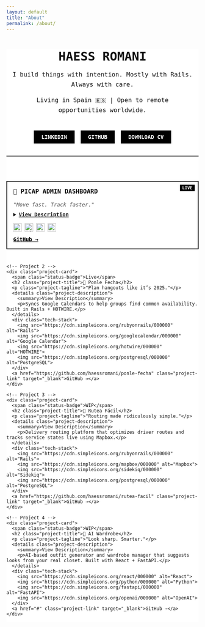 ```yaml
---
layout: default
title: "About"
permalink: /about/
---
```


<!-- Google Fonts: Space Mono for brutalist aesthetic -->
<link href="https://fonts.googleapis.com/css2?family=Space+Mono&display=swap" rel="stylesheet">

<style>
  .about-container {
    font-family: 'Space Mono', monospace;
    background: #fff;
    color: #111;
  }

  .landing {
    text-align: center;
    margin-bottom: 4rem;
    border-bottom: 2px solid #000;
    padding-bottom: 2rem;
  }

  .button {
    display: inline-block;
    background: #000;
    color: #fff;
    padding: 0.5em 1.25em;
    text-decoration: none;
    font-weight: bold;
    text-transform: uppercase;
    margin-top: 1.5rem;
    border: 2px solid #000;
  }

  .button:hover {
    background: #fff;
    color: #000;
  }

  .portfolio-grid {
    display: grid;
    gap: 2rem;
    grid-template-columns: repeat(auto-fit, minmax(300px, 1fr));
  }

  .project-card {
    border: 2px solid #000;
    background: #fff;
    display: flex;
    flex-direction: column;
  }

.project-image {
  width: 100%;
  border-bottom: 2px solid #000;
}

.project-image img {
  width: 100%;
  height: auto;
  display: block;
}

  .project-content {
    padding: 1.25rem;
    display: flex;
    flex-direction: column;
    gap: 0.75rem;
  }

  .project-title {
    font-size: 1.25rem;
    font-weight: bold;
    text-transform: uppercase;
    margin: 0;
  }

  .project-tagline {
    font-size: 1rem;
    font-style: italic;
    color: #555;
  }

  .project-description {
    font-size: 0.95rem;
    line-height: 1.5;
  }

  .tech-stack {
    display: flex;
    flex-wrap: wrap;
    gap: 0.5rem;
    align-items: center;
    margin-top: 0.5rem;
  }

  .tech-stack img {
    width: 24px;
    height: 24px;
  }

  .project-content a {
    font-weight: bold;
    color: #000;
    text-decoration: underline;
    margin-top: 0.5rem;
  }

  .project-content a:hover {
    text-decoration: none;
  }

  .projects-grid {
    display: grid;
    grid-template-columns: repeat(auto-fit, minmax(260px, 1fr));
    gap: 1.5rem;
    font-family: 'Space Mono', monospace;
  }

  .project-card {
    position: relative;
    background: #fff;
    border: 2px solid #000;
    padding: 1rem;
    transition: all 0.2s ease;
  }

  .project-card:hover {
    box-shadow: 0 0 0 2px black;
    transform: scale(1.01);
  }

  .status-badge {
    position: absolute;
    top: 0.5rem;
    right: 0.5rem;
    background: #000;
    color: #fff;
    font-size: 0.7rem;
    text-transform: uppercase;
    padding: 2px 6px;
    font-weight: bold;
  }

  .project-title {
    font-size: 1rem;
    text-transform: uppercase;
    font-weight: bold;
    margin: 0 0 0.25rem 0;
  }

  .project-tagline {
    font-size: 0.85rem;
    font-style: italic;
    color: #555;
    margin-bottom: 0.5rem;
  }

  .project-description summary {
    cursor: pointer;
    text-decoration: underline;
    font-weight: bold;
    font-size: 0.85rem;
  }

  .project-description p {
    margin: 0.5rem 0 0 0;
    font-size: 0.85rem;
    line-height: 1.4;
  }

  .tech-stack {
    display: flex;
    gap: 0.5rem;
    align-items: center;
    margin: 0.75rem 0;
  }

  .tech-stack img {
    width: 22px;
    height: 22px;
  }

  .project-link {
    font-size: 0.85rem;
    font-weight: bold;
    text-decoration: underline;
    color: #000;
  }

  .project-link:hover {
    text-decoration: none;
  }

  .landing {
    max-width: 700px;
    margin: 0 auto 4rem;
    padding: 0 1rem;
    text-align: center;
    border-bottom: 2px solid #000;
    padding-bottom: 2rem;
    font-family: 'Space Mono', monospace;
  }

  .landing-title {
    font-size: 2rem;
    text-transform: uppercase;
    font-weight: bold;
    margin-bottom: 0.5rem;
  }

  .landing-subtitle,
  .landing-tagline {
    font-size: 1rem;
    margin-bottom: 1rem;
    line-height: 1.6;
    color: #111;
  }

  .landing-points {
    text-align: left;
    margin: 0 auto 2rem;
    max-width: 600px;
    font-size: 0.9rem;
    line-height: 1.5;
  }

  .landing-links {
    display: flex;
    flex-wrap: wrap;
    gap: 1rem;
    justify-content: center;
  }

  .button {
    display: inline-block;
    background: #000;
    color: #fff;
    padding: 0.5em 1.25em;
    text-decoration: none;
    font-weight: bold;
    text-transform: uppercase;
    border: 2px solid #000;
    transition: all 0.2s ease;
  }

  .button:hover {
    background: #fff;
    color: #000;
  }
</style>

<div class="about-container">
  <section class="landing">
    <h1 class="landing-title">Haess Romani</h1>
    <p class="landing-subtitle" id="rotating-subtitle">
      I build things with intention. Mostly with Rails. Always with care.
    </p>
    <p class="landing-tagline">
      Living in Spain 🇪🇸 | Open to remote opportunities worldwide.
    </p>
    <div class="landing-links">
      <a href="https://www.linkedin.com/in/haessromani" target="_blank" class="button">LinkedIn</a>
      <a href="https://github.com/haessromani" target="_blank" class="button">GitHub</a>
      <a href="https://drive.google.com/uc?export=download&id=YOUR_FILE_ID" class="button">Download CV</a>
    </div>
  </section>

  <section class="projects-grid">
    <!-- Project 1 -->
    <div class="project-card">
      <span class="status-badge">Live</span>
      <h2 class="project-title">🚕 Picap Admin Dashboard</h2>
      <p class="project-tagline">"Move fast. Track faster."</p>
      <details class="project-description">
        <summary>View Description</summary>
        <p>Real-time dashboard for managing and dispatching drivers across LATAM. Built with Firebase, React, and Apollo.</p>
      </details>
      <div class="tech-stack">
        <img src="https://cdn.simpleicons.org/react/000000" alt="React">
        <img src="https://cdn.simpleicons.org/firebase/000000" alt="Firebase">
        <img src="https://cdn.simpleicons.org/apollographql/000000" alt="Apollo">
        <img src="https://cdn.simpleicons.org/javascript/000000" alt="JS">
      </div>
      <a href="https://github.com/haessromani/picapweb" class="project-link" target="_blank">GitHub →</a>
    </div>

    <!-- Project 2 -->
    <div class="project-card">
      <span class="status-badge">Live</span>
      <h2 class="project-title">📅 Ponle Fecha</h2>
      <p class="project-tagline">"Plan hangouts like it’s 2025."</p>
      <details class="project-description">
        <summary>View Description</summary>
        <p>Syncs Google Calendars to help groups find common availability. Built in Rails + HOTWIRE.</p>
      </details>
      <div class="tech-stack">
        <img src="https://cdn.simpleicons.org/rubyonrails/000000" alt="Rails">
        <img src="https://cdn.simpleicons.org/googlecalendar/000000" alt="Google Calendar">
        <img src="https://cdn.simpleicons.org/hotwire/000000" alt="HOTWIRE">
        <img src="https://cdn.simpleicons.org/postgresql/000000" alt="PostgreSQL">
      </div>
      <a href="https://github.com/haessromani/ponle-fecha" class="project-link" target="_blank">GitHub →</a>
    </div>

    <!-- Project 3 -->
    <div class="project-card">
      <span class="status-badge">WIP</span>
      <h2 class="project-title">🚚 Rutea Fácil</h2>
      <p class="project-tagline">"Routing made ridiculously simple."</p>
      <details class="project-description">
        <summary>View Description</summary>
        <p>Delivery routing platform that optimizes driver routes and tracks service states live using Mapbox.</p>
      </details>
      <div class="tech-stack">
        <img src="https://cdn.simpleicons.org/rubyonrails/000000" alt="Rails">
        <img src="https://cdn.simpleicons.org/mapbox/000000" alt="Mapbox">
        <img src="https://cdn.simpleicons.org/sidekiq/000000" alt="Sidekiq">
        <img src="https://cdn.simpleicons.org/postgresql/000000" alt="PostgreSQL">
      </div>
      <a href="https://github.com/haessromani/rutea-facil" class="project-link" target="_blank">GitHub →</a>
    </div>

    <!-- Project 4 -->
    <div class="project-card">
      <span class="status-badge">WIP</span>
      <h2 class="project-title">🧠 AI Wardrobe</h2>
      <p class="project-tagline">"Look sharp. Smarter."</p>
      <details class="project-description">
        <summary>View Description</summary>
        <p>AI-based outfit generator and wardrobe manager that suggests looks from your real closet. Built with React + FastAPI.</p>
      </details>
      <div class="tech-stack">
        <img src="https://cdn.simpleicons.org/react/000000" alt="React">
        <img src="https://cdn.simpleicons.org/python/000000" alt="Python">
        <img src="https://cdn.simpleicons.org/fastapi/000000" alt="FastAPI">
        <img src="https://cdn.simpleicons.org/openai/000000" alt="OpenAI">
      </div>
      <a href="#" class="project-link" target="_blank">GitHub →</a>
    </div>
  </section>
</div>

<script>
  const phrases = [
    "I build things with intention. Mostly with Rails. Always with care.",
    "Performance-minded, product-driven, always shipping.",
    "Engineering with clarity — product thinking included."
  ];

  let index = 0;
  const subtitleEl = document.getElementById("rotating-subtitle");

  setInterval(() => {
    index = (index + 1) % phrases.length;
    subtitleEl.textContent = phrases[index];
  }, 4000);
</script>
